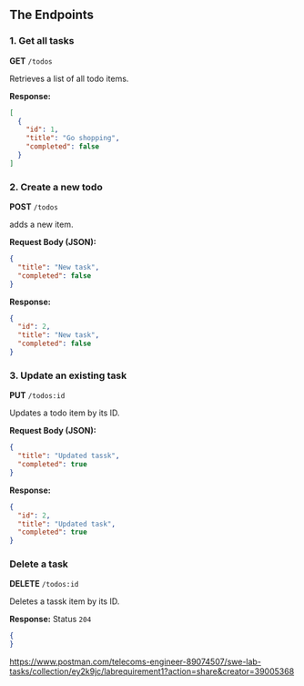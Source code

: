## The Endpoints

### 1. Get all tasks
**GET** `/todos`

Retrieves a list of all todo items.

**Response:**
```json
[
  {
    "id": 1,
    "title": "Go shopping",
    "completed": false
  }
]
```

### 2. Create a new todo
**POST** `/todos`

adds a new item.

**Request Body (JSON):**
```json
{
  "title": "New task",
  "completed": false
}
```
**Response:**
```json
{
  "id": 2,
  "title": "New task",
  "completed": false
}

```

### 3. Update an existing task
**PUT** `/todos:id`

Updates a todo item by its ID.

**Request Body (JSON):**
```json
{
  "title": "Updated tassk",
  "completed": true
}
```
**Response:**
```json
{
  "id": 2,
  "title": "Updated task",
  "completed": true
}
```

### Delete a task
**DELETE** `/todos:id`

Deletes a tassk item by its ID.

**Response:**
Status `204 `
```json
{
}
```
https://www.postman.com/telecoms-engineer-89074507/swe-lab-tasks/collection/ey2k9jc/labrequirement1?action=share&creator=39005368
